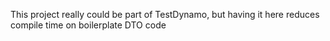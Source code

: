 This project really could be part of TestDynamo, but having it here reduces compile time on boilerplate DTO code